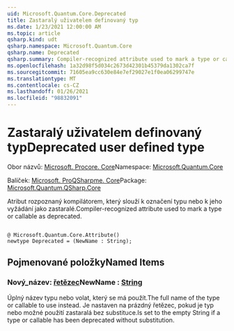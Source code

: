 ```yaml
---
uid: Microsoft.Quantum.Core.Deprecated
title: Zastaralý uživatelem definovaný typ
ms.date: 1/23/2021 12:00:00 AM
ms.topic: article
qsharp.kind: udt
qsharp.namespace: Microsoft.Quantum.Core
qsharp.name: Deprecated
qsharp.summary: Compiler-recognized attribute used to mark a type or callable as deprecated.
ms.openlocfilehash: 1a32d98f5d034c2673d42301b45379da1302ca7f
ms.sourcegitcommit: 71605ea9cc630e84e7ef29027e1f0ea06299747e
ms.translationtype: MT
ms.contentlocale: cs-CZ
ms.lasthandoff: 01/26/2021
ms.locfileid: "98832091"
---
```

# <a name="deprecated-user-defined-type"></a><span data-ttu-id="d1f23-102">Zastaralý uživatelem definovaný typ</span><span class="sxs-lookup"><span data-stu-id="d1f23-102">Deprecated user defined type</span></span>

<span data-ttu-id="d1f23-103">Obor názvů: [Microsoft. Procore. Core](xref:Microsoft.Quantum.Core)</span><span class="sxs-lookup"><span data-stu-id="d1f23-103">Namespace: [Microsoft.Quantum.Core](xref:Microsoft.Quantum.Core)</span></span>

<span data-ttu-id="d1f23-104">Balíček: [Microsoft. ProQSharpme. Core](https://nuget.org/packages/Microsoft.Quantum.QSharp.Core)</span><span class="sxs-lookup"><span data-stu-id="d1f23-104">Package: [Microsoft.Quantum.QSharp.Core](https://nuget.org/packages/Microsoft.Quantum.QSharp.Core)</span></span>


<span data-ttu-id="d1f23-105">Atribut rozpoznaný kompilátorem, který slouží k označení typu nebo k jeho vyžádání jako zastaralé.</span><span class="sxs-lookup"><span data-stu-id="d1f23-105">Compiler-recognized attribute used to mark a type or callable as deprecated.</span></span>

```qsharp

@ Microsoft.Quantum.Core.Attribute()
newtype Deprecated = (NewName : String);
```



## <a name="named-items"></a><span data-ttu-id="d1f23-106">Pojmenované položky</span><span class="sxs-lookup"><span data-stu-id="d1f23-106">Named Items</span></span>

### <a name="newname--string"></a><span data-ttu-id="d1f23-107">Nový_název: [řetězec](xref:microsoft.quantum.lang-ref.string)</span><span class="sxs-lookup"><span data-stu-id="d1f23-107">NewName : [String](xref:microsoft.quantum.lang-ref.string)</span></span>

<span data-ttu-id="d1f23-108">Úplný název typu nebo volat, který se má použít.</span><span class="sxs-lookup"><span data-stu-id="d1f23-108">The full name of the type or callable to use instead.</span></span>
<span data-ttu-id="d1f23-109">Je nastaven na prázdný řetězec, pokud je typ nebo možné použití zastaralá bez substituce.</span><span class="sxs-lookup"><span data-stu-id="d1f23-109">Is set to the empty String if a type or callable has been deprecated without substitution.</span></span>